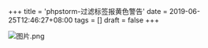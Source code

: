 +++
title = 'phpstorm-过滤标签报黄色警告'
date = 2019-06-25T12:46:27+08:00
tags = []
draft = false
+++

![图片.png](https://upload-images.jianshu.io/upload_images/4073481-1d43d169d9dbd3b4.png?imageMogr2/auto-orient/strip%7CimageView2/2/w/1240)
